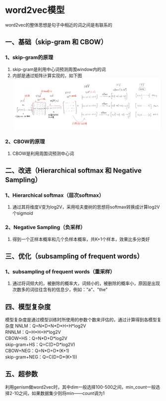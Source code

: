# word2vec模型
word2vec的整体思想是句子中相近的词之间是有联系的
## 一、基础（skip-gram 和 CBOW）
### 1、skip-gram的原理
1. skip-gram是利用中心词预测周围window内的词  
2. 内部是通过矩阵计算实现的，如下图  
![skip-gram](pic\skip-gram.png)
### 2、CBOW的原理
1. CBOW是利用周围词预测中心词
## 二、改进（Hierarchical softmax 和 Negative Sampling）
### 1、Hierarchical softmax（层次softmax）
1. 通过其将维度V变为log2V，采用哈夫曼树的思想将softmax转换成计算log<font size=2>2</font>V个sigmoid
### 2、Negative Sampling（负采样）
1. 得到一个正样本概率和几个负样本概率，共K+1个样本，效果比多分类好
## 三、优化（subsampling of frequent words）
### 1、subsampling of frequent words（重采样）
1. 通过将词频大的，被删除的概率大，词频小的，被删除的概率小，原因是出现次数多的词往往含有的信息少，例如："a"、"the"
## 四、模型复杂度
模型复杂度是通过模型训练时所使用的参数个数来评估的，通过计算得到各模型复杂度
NNLM：Q=N\*D+N\*D\*H+H\*log2V  
RNNLM：Q=H\*H+H\*log2V  
CBOW+HS：Q=N\*D+D\*log2V  
skip-gram+HS：Q=C(D+D\*log2V)  
CBOW+NEG：Q=N\*D+D\*(K+1)  
skip-gram+NEG：Q=C(D+D\*(K+1))  
## 五、超参数
利用genism做word2vec时，其中dim一般选择100-500之间，min_count一般选择2-10之间，如果数据集少则将min——count调为1


